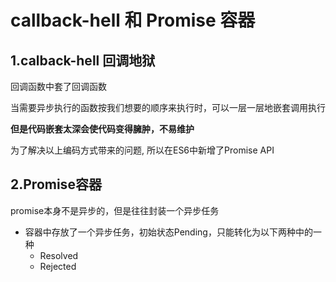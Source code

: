 # callback-hell 和 Promise 容器

## 1.calback-hell 回调地狱

回调函数中套了回调函数

当需要异步执行的函数按我们想要的顺序来执行时，可以一层一层地嵌套调用执行

**但是代码嵌套太深会使代码变得臃肿，不易维护**

为了解决以上编码方式带来的问题, 所以在ES6中新增了Promise API


## 2.Promise容器
promise本身不是异步的，但是往往封装一个异步任务

- 容器中存放了一个异步任务，初始状态Pending，只能转化为以下两种中的一种
	+ Resolved
	+ Rejected
